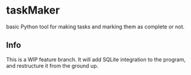 # taskMaker

basic Python tool for making tasks and marking them as complete or not.

## Info
This is a WIP feature branch.
It will add SQLite integration to the program, and restructure it from the ground up.
